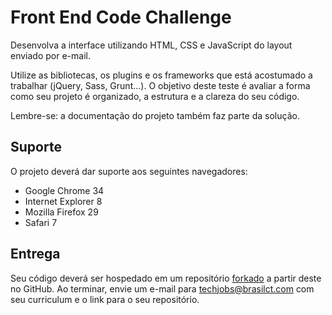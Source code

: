 # Front End Code Challenge

Desenvolva a interface utilizando HTML, CSS e JavaScript do layout enviado por e-mail.

Utilize as bibliotecas, os plugins e os frameworks que está acostumado a trabalhar (jQuery, Sass, Grunt...). O objetivo deste teste é avaliar a forma como seu projeto é organizado, a estrutura e a clareza do seu código.

Lembre-se: a documentação do projeto também faz parte da solução.

## Suporte

O projeto deverá dar suporte aos seguintes navegadores:

- Google Chrome 34
- Internet Explorer 8
- Mozilla Firefox 29
- Safari 7

## Entrega

Seu código deverá ser hospedado em um repositório [forkado](https://github.com/brasilct/frontendcodechallenge/fork) a partir deste no GitHub. Ao terminar, envie um e-mail para techjobs@brasilct.com com seu curriculum e o link para o seu repositório.
